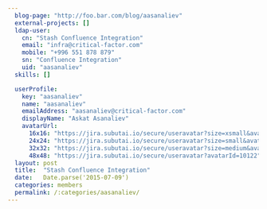 ```yaml
---
  blog-page: "http://foo.bar.com/blog/aasanaliev"
  external-projects: []
  ldap-user: 
    cn: "Stash Confluence Integration"
    email: "infra@critical-factor.com"
    mobile: "+996 551 878 879"
    sn: "Confluence Integration"
    uid: "aasanaliev"
  skills: []

  userProfile: 
    key: "aasanaliev"
    name: "aasanaliev"
    emailAddress: "aasanaliev@critical-factor.com"
    displayName: "Askat Asanaliev"
    avatarUrl: 
      16x16: "https://jira.subutai.io/secure/useravatar?size=xsmall&avatarId=10122"
      24x24: "https://jira.subutai.io/secure/useravatar?size=small&avatarId=10122"
      32x32: "https://jira.subutai.io/secure/useravatar?size=medium&avatarId=10122"
      48x48: "https://jira.subutai.io/secure/useravatar?avatarId=10122"
  layout: post
  title:  "Stash Confluence Integration"
  date:   Date.parse('2015-07-09')
  categories: members
  permalink: /:categories/aasanaliev/
---
```


